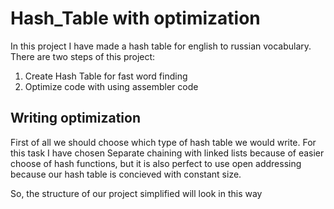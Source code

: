 # Hash_Table with optimization
In this project I have made a hash table for english to russian vocabulary. 
There are two steps of this project: 
1) Create Hash Table for fast word finding
2) Optimize code with using assembler code 

## Writing optimization

First of all we should choose which type of hash table we would write. For this task I have chosen Separate chaining with linked lists because of easier choose of hash functions, but it is also perfect to use open addressing because our hash table is concieved with constant size.

So, the structure of our project simplified will look in this way
